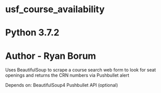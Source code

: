 # usf_course_availability
# Python 3.7.2
# Author - Ryan Borum
Uses BeautifulSoup to scrape a course search web form to look for seat openings and returns the CRN numbers via Pushbullet alert

Depends on:
BeautifulSoup4
Pushbullet API (optional)
